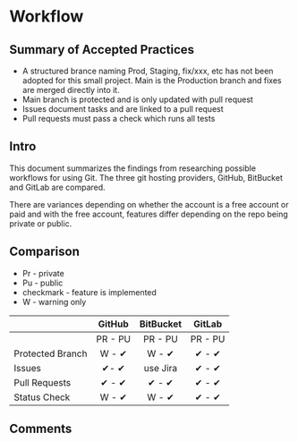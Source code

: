 # Workflow #

## Summary of Accepted Practices

- A structured brance naming Prod, Staging, fix/xxx, etc has not been adopted for this small project.  Main is the Production branch and fixes are merged directly into it.
- Main branch is protected and is only updated with pull request
- Issues document tasks and are linked to a pull request
- Pull requests must pass a check which runs all tests

## Intro

This document summarizes the findings from researching possible workflows for using Git.  The three git hosting providers, GitHub, BitBucket and GitLab are compared.

There are variances depending on whether the account is a free account or paid and with the free account, features differ depending on the repo being private or public.

## Comparison 
- Pr - private
- Pu - public
- checkmark - feature is implemented
- W - warning only 


|                  | GitHub   | BitBucket | GitLab   |
|------------------|:--------:|:---------:|:-------:|
|                  | PR - PU| PR - PU | PR - PU |
| Protected Branch | W - ✔   | W - ✔  | ✔ - ✔ |
| Issues           | ✔- ✔ | use Jira  | ✔ - ✔ |
| Pull Requests    | ✔ - ✔ | ✔ - ✔ | ✔  - ✔ |
| Status Check     | W - ✔ | W -  ✔ |   ✔ - ✔ |

## Comments